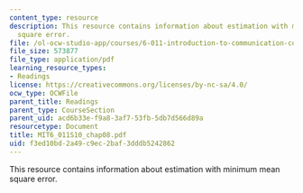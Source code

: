 ```yaml
---
content_type: resource
description: This resource contains information about estimation with minimum mean
  square error.
file: /ol-ocw-studio-app/courses/6-011-introduction-to-communication-control-and-signal-processing-spring-2010/f3ed10bd2a49c9ec2baf3dddb5242862_MIT6_011S10_chap08.pdf
file_size: 573877
file_type: application/pdf
learning_resource_types:
- Readings
license: https://creativecommons.org/licenses/by-nc-sa/4.0/
ocw_type: OCWFile
parent_title: Readings
parent_type: CourseSection
parent_uid: acd6b33e-f9a8-3af7-53fb-5db7d566d89a
resourcetype: Document
title: MIT6_011S10_chap08.pdf
uid: f3ed10bd-2a49-c9ec-2baf-3dddb5242862
---
```

This resource contains information about estimation with minimum mean square error.